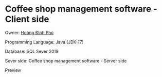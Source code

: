 # Coffee shop management software - Client side
<p>Owner: <a href="https://github.com/kunboy1608">Hoàng Đình Phú</a></p>
<p>Programming Language: Java (JDK-17)</p>
<p>Database: SQL Sever 2019<p>
<p>Sever side: <a href="https://github.com/kunboy1608/java_IS216.M22_07"></a> Coffee shop management software - Server side<p>
<p>Preview</p>
<imge src="./img/1.png"/>
<imge src="./img/2.png"/>
<imge src="./img/3.png"/>